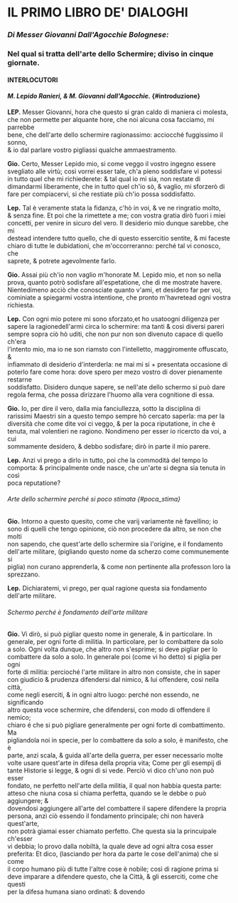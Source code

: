 # IL PRIMO LIBRO DE' DIALOGHI

### _Di Messer Giovanni Dall'Agocchie Bolognese:_

### Nel qual si tratta dell'arte dello Schermire; diviso in cinque giornate.

#### INTERLOCUTORI

#### _M. Lepido Ranieri, & M. Giovanni dall'Agocchie._ {#introduzione}

**LEP.** Messer Giovanni, hora che questo si gran caldo di maniera ci molesta,   
che non permette per alquante hore, che noi alcuna cosa facciamo, mi parrebbe   
bene, che dell'arte dello schermire ragionassimo: acciocché fuggissimo il sonno,  
& io dal parlare vostro pigliassi qualche ammaestramento.

**Gio.** Certo, Messer Lepido mio, si come veggo il vostro ingegno essere   
svegliato alle virtù; così vorrei esser tale, ch'a pieno soddisfare vi potessi   
in tutto quel che mi richiederete: & tal qual io mi sia, non restate di   
dimandarmi liberamente, che in tutto quel ch'io sò, & vaglio, mi sforzerò di   
fare per compiacervi, si che restiate più ch'io possa soddisfatto.

**Lep.** Tal è veramente stata la fidanza, c'hò in voi, & ve ne ringratio molto,  
& senza fine. Et poi che la rimettete a me; con vostra gratia dirò fuori i miei  
concetti, per venire in sicuro del vero. Il desiderio mio dunque sarebbe, che mi  
destead intendere tutto quello, che di questo essercitio sentite, & mi faceste  
chiaro di tutte le dubidationi, che m'occorreranno: perché tal vi conosco, che   
saprete, & potrete agevolmente farlo.

**Gio.** Assai più ch'io non vaglio m'honorate M. Lepido mio, et non so nella   
prova, quanto potrò sodisfare all'espetatione, che di me mostrate havere.   
Nientedimeno acciò che conosciate quanto v'ami, et desidero far per voi,   
cominiate a spiegarmi vostra intentione, che pronto m'havretead ogni vostra  
richiesta.

**Lep.** Con ogni mio potere mi sono sforzato,et ho usatoogni diligenza per  
sapere la ragionedell'armi circa lo schermire: ma tanti & così diversi pareri  
sempre sopra ciò hò uditi, che non pur non son divenuto capace di quello ch'era  
l'intento mio, ma io ne son riamsto con l'intelletto, maggiromente offuscato, &  
infiammato di desiderio d'interderla: ne mai mi si + presentata occasione di  
poterlo fare come hora: dove spero per mezo vostro di dover pienamente restarne  
soddisfatto. Disidero dunque sapere, se nell'ate dello schermo si può dare   
regola ferma, che possa dirizzare l'huomo alla vera cognitione di essa.

**Gio.** Io, per dire il vero, dalla mia fanciullezza, sotto la disciplina di   
rarissimi Maestri sin a questo tempo sempre hò cercato saperla: ma per la   
diversità che come dite voi ci veggo, & per la poca riputatione, in che è   
tenuta, mal volentieri ne ragiono. Nondimeno per esser io ricercto da voi, a cui  
sommamente desidero, & debbo sodisfare; dirò in parte il mio parere.

**Lep.** Anzi vi prego a dirlo in tutto, poi che la commodità del tempo lo   
comporta: & principalmente onde nasce, che un'arte si degna sia tenuta in così  
poca reputatione?

###### Arte dello schermire perché si poco stimata {#poca_stima}

**Gio.** Intorno a questo quesito, come che varij variamente nè favellino; io   
sono di quelli che tengo opinione, ciò non procedere da altro, se non che molti   
non sapendo, che quest'arte dello schermire sia l'origine, e il fondamento   
dell'arte militare, \(pigliando questo nome da scherzo come communemente si   
piglia\) non curano apprenderla, & come non pertinente alla professon loro la   
sprezzano.

**Lep.** Dichiaratemi, vi prego, per qual ragione questa sia fondamento   
dell'arte militare.

###### Schermo perché è fondamento dell'arte militare

**Gio.** Vi dirò, si può pigliar questo nome in generale, & in particolare. In   
generale, per ogni forte di militia. In particolare, per lo combattere da solo  
a solo. Ogni volta dunque, che altro non s'esprime; si deve pigliar per lo   
combattere da solo a solo. In generale poi \(come vi ho detto\) si piglia per ogni  
forte di militia: percioché l'arte militare in altro non consiste, che in saper  
con giudicio & prudenza difendersi dal nimico, & lui offendere, così nella città,  
come negli eserciti, & in ogni altro luogo: perché non essendo, ne significando  
altro questa voce schermire, che difendersi, con modo di offendere il nemico;  
chiaro é che si può pigliare generalmente per ogni forte di combattimento. Ma   
pigliandola noi in specie, per lo combattere da solo a solo, è manifesto, che è   
parte, anzi scala, & guida all'arte della guerra, per esser necessario molte   
volte usare quest'arte in difesa della propria vita; Come per gli esempij di   
tante Historie si legge, & ogni dì si vede. Perciò vi dico ch'uno non può esser  
fondato, ne perfetto nell'arte della militia, il qual non habbia questa parte:   
atteso che niuna cosa si chiama perfetta, quando se le debbe o può aggiungere; &  
dovendosi aggiungere all'arte del combattere il sapere difendere la propria   
persona, anzi ciò essendo il fondamento principale; chi non haverà quest'arte,   
non potrà giamai esser chiamato perfetto. Che questa sia la princuipale ch'esser  
vi debbia; lo provo dalla nobiltà, la quale deve ad ogni altra cosa esser   
preferita: Et dico, \(lasciando per hora da parte le cose dell'anima\) che si come   
il corpo humano più di tutte l'altre cose è nobile; così di ragione prima si   
deve imparare a difendere questo, che la Città, & gli esserciti, come che questi  
per la difesa humana siano ordinati: & dovendo

